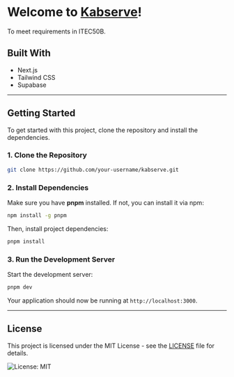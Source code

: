 # Welcome to [Kabserve](https://github.com/waffensultan/kabserve)!

To meet requirements in ITEC50B.

## Built With

- Next.js
- Tailwind CSS
- Supabase

---

## Getting Started

To get started with this project, clone the repository and install the dependencies.

### 1. Clone the Repository

```bash
git clone https://github.com/your-username/kabserve.git
```

### 2. Install Dependencies

Make sure you have **pnpm** installed. If not, you can install it via npm:

```bash
npm install -g pnpm
```

Then, install project dependencies:

```bash
pnpm install
```

### 3. Run the Development Server

Start the development server:

```bash
pnpm dev
```

Your application should now be running at `http://localhost:3000`.

---

## License

This project is licensed under the MIT License - see the [LICENSE](LICENSE) file for details.

![License: MIT](https://img.shields.io/badge/License-MIT-yellow.svg)
